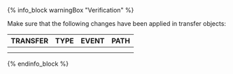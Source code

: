 {% info_block warningBox "Verification" %}

Make sure that the following changes have been applied in transfer objects:

| TRANSFER | TYPE | EVENT | PATH |
|-|-|-|-|
|  |  |  |  |
|  |  |  |  |

{% endinfo_block %}
